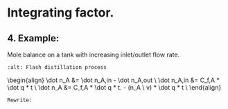 # Integrating factor. 

## 4. Example:
Mole balance on a tank with increasing inlet/outlet flow rate.
```{image} ./_images/Integrating_factors_image.jpg
:alt: Flash distillation process
```

\begin{align}
\dot n_A &= \dot n_A,in  -  \dot n_A,out \\
\dot n_A,in &= C_f,A * \dot q * t \\
\dot n_A &= C_f,A * \dot q * t. - (n_A \ v) * \dot q * t \\
\end{align}
````{dropdown} 4. Solution
Rewrite:
